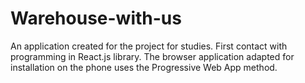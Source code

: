 # Warehouse-with-us
An application created for the project for studies. First contact with programming in React.js library. The browser application adapted for installation on the phone uses the Progressive Web App method.
